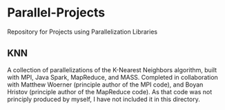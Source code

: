 # Parallel-Projects
Repository for Projects using Parallelization Libraries

## KNN
A collection of parallelizations of the K-Nearest Neighbors algorithm, built with MPI, Java Spark, MapReduce, and MASS. Completed in collaboration with Matthew Woerner (principle author of the MPI code), and Boyan Hristov (principle author of the MapReduce code). As that code was not principly produced by myself, I have not included it in this directory.

